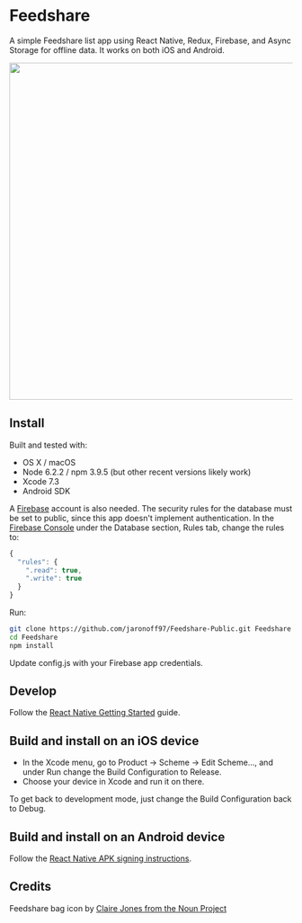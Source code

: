 # Feedshare

A simple Feedshare list app using React Native, Redux, Firebase, and Async Storage for offline data. It works on both iOS and Android.

<img src="http://i.imgur.com/hC9jKMa.png" height="600">

## Install

Built and tested with:

* OS X / macOS
* Node 6.2.2 / npm 3.9.5 (but other recent versions likely work)
* Xcode 7.3
* Android SDK

A [Firebase](https://firebase.google.com) account is also needed. The security rules for the database must be set to public, since this app doesn't implement authentication. In the [Firebase Console](https://firebase.google.com/console/) under the Database section, Rules tab, change the rules to:

```javascript
{
  "rules": {
    ".read": true,
    ".write": true
  }
}
```

Run:

```bash
git clone https://github.com/jaronoff97/Feedshare-Public.git Feedshare
cd Feedshare
npm install
```

Update config.js with your Firebase app credentials.

## Develop

Follow the [React Native Getting Started](https://facebook.github.io/react-native/docs/getting-started.html) guide.

## Build and install on an iOS device

* In the Xcode menu, go to Product -> Scheme -> Edit Scheme..., and under Run change the Build Configuration to Release.
* Choose your device in Xcode and run it on there.

To get back to development mode, just change the Build Configuration back to Debug.

## Build and install on an Android device

Follow the [React Native APK signing instructions](https://facebook.github.io/react-native/docs/signed-apk-android.html).

## Credits

Feedshare bag icon by [Claire Jones from the Noun Project](https://thenounproject.com/hivernoir)
